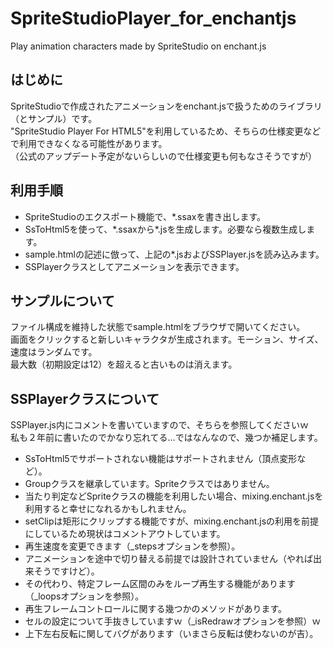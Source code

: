 # SpriteStudioPlayer_for_enchantjs
Play animation characters made by SpriteStudio on enchant.js

<h2>はじめに</h2>
<p>SpriteStudioで作成されたアニメーションをenchant.jsで扱うためのライブラリ（とサンプル）です。<br/>
"SpriteStudio Player For HTML5"を利用しているため、そちらの仕様変更などで利用できなくなる可能性があります。<br/>
（公式のアップデート予定がないらしいので仕様変更も何もなさそうですが）</p>

<h2>利用手順</h2>
<ul>
<li>SpriteStudioのエクスポート機能で、*.ssaxを書き出します。</li>
<li>SsToHtml5を使って、*.ssaxから*.jsを生成します。必要なら複数生成します。</li>
<li>sample.htmlの記述に倣って、上記の*.jsおよびSSPlayer.jsを読み込みます。</li>
<li>SSPlayerクラスとしてアニメーションを表示できます。</li>
</ul>

<h2>サンプルについて</h2>
<p>ファイル構成を維持した状態でsample.htmlをブラウザで開いてください。<br/>
画面をクリックすると新しいキャラクタが生成されます。モーション、サイズ、速度はランダムです。<br/>
最大数（初期設定は12）を超えると古いものは消えます。</p>

<h2>SSPlayerクラスについて</h2>
<p>SSPlayer.js内にコメントを書いていますので、そちらを参照してくださいｗ<br/>
私も２年前に書いたのでかなり忘れてる…ではなんなので、幾つか補足します。</p>
<ul>
<li>SsToHtml5でサポートされない機能はサポートされません（頂点変形など）。</li>
<li>Groupクラスを継承しています。Spriteクラスではありません。</li>
<li>当たり判定などSpriteクラスの機能を利用したい場合、mixing.enchant.jsを利用すると幸せになれるかもしれません。</li>
<li>setClipは矩形にクリップする機能ですが、mixing.enchant.jsの利用を前提にしているため現状はコメントアウトしています。</li>
<li>再生速度を変更できます（_stepsオプションを参照）。</li>
<li>アニメーションを途中で切り替える前提では設計されていません（やれば出来そうですけど）。</li>
<li>その代わり、特定フレーム区間のみをループ再生する機能があります（_loopsオプションを参照）。</li>
<li>再生フレームコントロールに関する幾つかのメソッドがあります。</li>
<li>セルの設定について手抜きしていますｗ（_isRedrawオプションを参照）ｗ</li>
<li>上下左右反転に関してバグがあります（いまさら反転は使わないのが吉）。</li>
</ul>

